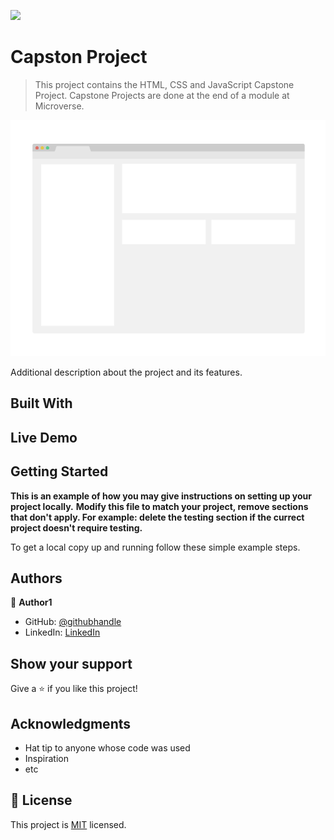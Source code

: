 ![](https://img.shields.io/badge/Microverse-blueviolet)

# Capston Project

>This project contains the HTML, CSS and JavaScript Capstone Project. Capstone Projects are done at the end of a module at Microverse.

![screenshot](./app_screenshot.png)

Additional description about the project and its features.

## Built With


## Live Demo



## Getting Started

**This is an example of how you may give instructions on setting up your project locally.**
**Modify this file to match your project, remove sections that don't apply. For example: delete the testing section if the currect project doesn't require testing.**


To get a local copy up and running follow these simple example steps.




## Authors

👤 **Author1**

- GitHub: [@githubhandle](https://github.com/AlaaAlsalem)
- LinkedIn: [LinkedIn](https://www.linkedin.com/in/aladdin-alsalem-5a68ba1a0/)



## Show your support

Give a ⭐️ if you like this project!

## Acknowledgments

- Hat tip to anyone whose code was used
- Inspiration
- etc

## 📝 License

This project is [MIT](./MIT.md) licensed.
